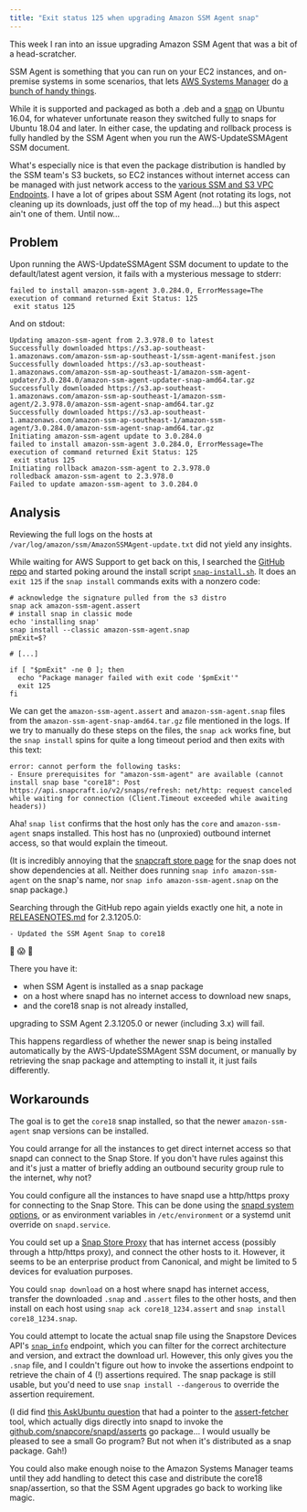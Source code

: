 ```yaml
---
title: "Exit status 125 when upgrading Amazon SSM Agent snap"
---
```


This week I ran into an issue upgrading Amazon SSM Agent that was a bit of a head-scratcher.

SSM Agent is something that you can run on your EC2 instances, and on-premise systems in some scenarios, that lets [AWS Systems Manager](https://aws.amazon.com/systems-manager/) do [a bunch of handy things](https://docs.aws.amazon.com/systems-manager/latest/userguide/features.html).

While it is supported and packaged as both a .deb and a [snap](https://snapcraft.io/about) on Ubuntu 16.04, for whatever unfortunate reason they switched fully to snaps for Ubuntu 18.04 and later.
In either case, the updating and rollback process is fully handled by the SSM Agent when you run the AWS-UpdateSSMAgent SSM document.

What's especially nice is that even the package distribution is handled by the SSM team's S3 buckets, so EC2 instances without internet access can be managed with just network access to the [various SSM and S3 VPC Endpoints](https://aws.amazon.com/premiumsupport/knowledge-center/ec2-systems-manager-vpc-endpoints/).
I have a lot of gripes about SSM Agent (not rotating its logs, not cleaning up its downloads, just off the top of my head...) but this aspect ain't one of them.
Until now...

## Problem

Upon running the AWS-UpdateSSMAgent SSM document to update to the default/latest agent version, it fails with a mysterious message to stderr:

```
failed to install amazon-ssm-agent 3.0.284.0, ErrorMessage=The execution of command returned Exit Status: 125
 exit status 125
```

And on stdout:

```
Updating amazon-ssm-agent from 2.3.978.0 to latest
Successfully downloaded https://s3.ap-southeast-1.amazonaws.com/amazon-ssm-ap-southeast-1/ssm-agent-manifest.json
Successfully downloaded https://s3.ap-southeast-1.amazonaws.com/amazon-ssm-ap-southeast-1/amazon-ssm-agent-updater/3.0.284.0/amazon-ssm-agent-updater-snap-amd64.tar.gz
Successfully downloaded https://s3.ap-southeast-1.amazonaws.com/amazon-ssm-ap-southeast-1/amazon-ssm-agent/2.3.978.0/amazon-ssm-agent-snap-amd64.tar.gz
Successfully downloaded https://s3.ap-southeast-1.amazonaws.com/amazon-ssm-ap-southeast-1/amazon-ssm-agent/3.0.284.0/amazon-ssm-agent-snap-amd64.tar.gz
Initiating amazon-ssm-agent update to 3.0.284.0
failed to install amazon-ssm-agent 3.0.284.0, ErrorMessage=The execution of command returned Exit Status: 125
 exit status 125
Initiating rollback amazon-ssm-agent to 2.3.978.0
rolledback amazon-ssm-agent to 2.3.978.0
Failed to update amazon-ssm-agent to 3.0.284.0
```

## Analysis

Reviewing the full logs on the hosts at `/var/log/amazon/ssm/AmazonSSMAgent-update.txt` did not yield any insights.

While waiting for AWS Support to get back on this, I searched the [GitHub repo](https://github.com/aws/amazon-ssm-agent) and started poking around the install script [`snap-install.sh`](https://github.com/aws/amazon-ssm-agent/blob/3.0.284.0/Tools/src/update/ubuntu/snap-install.sh).
It does an `exit 125` if the `snap install` commands exits with a nonzero code:

```
# acknowledge the signature pulled from the s3 distro
snap ack amazon-ssm-agent.assert
# install snap in classic mode
echo 'installing snap'
snap install --classic amazon-ssm-agent.snap
pmExit=$?

# [...]

if [ "$pmExit" -ne 0 ]; then
  echo "Package manager failed with exit code '$pmExit'"
  exit 125
fi
```

We can get the `amazon-ssm-agent.assert` and `amazon-ssm-agent.snap` files from the `amazon-ssm-agent-snap-amd64.tar.gz` file mentioned in the logs.
If we try to manually do these steps on the files, the `snap ack` works fine, but the `snap install` spins for quite a long timeout period and then exits with this text:

```
error: cannot perform the following tasks:
- Ensure prerequisites for "amazon-ssm-agent" are available (cannot install snap base "core18": Post https://api.snapcraft.io/v2/snaps/refresh: net/http: request canceled while waiting for connection (Client.Timeout exceeded while awaiting headers))
```

Aha!
`snap list` confirms that the host only has the `core` and `amazon-ssm-agent` snaps installed.
This host has no (unproxied) outbound internet access, so that would explain the timeout.

(It is incredibly annoying that the [snapcraft store page](https://snapcraft.io/amazon-ssm-agent) for the snap does not show dependencies at all.
Neither does running `snap info amazon-ssm-agent` on the snap's name, nor `snap info amazon-ssm-agent.snap` on the snap package.)

Searching through the GitHub repo again yields exactly one hit, a note in [RELEASENOTES.md](https://github.com/aws/amazon-ssm-agent/blob/3.0.284.0/RELEASENOTES.md) for 2.3.1205.0:

```
- Updated the SSM Agent Snap to core18
```

🤯 😱 🤦

There you have it:

- when SSM Agent is installed as a snap package
- on a host where snapd has no internet access to download new snaps,
- and the core18 snap is not already installed,

upgrading to SSM Agent 2.3.1205.0 or newer (including 3.x) will fail.

This happens regardless of whether the newer snap is being installed automatically by the AWS-UpdateSSMAgent SSM document, or manually by retrieving the snap package and attempting to install it, it just fails differently.

## Workarounds

The goal is to get the `core18` snap installed, so that the newer `amazon-ssm-agent` snap versions can be installed.

You could arrange for all the instances to get direct internet access so that snapd can connect to the Snap Store.
If you don't have rules against this and it's just a matter of briefly adding an outbound security group rule to the internet, why not?

You could configure all the instances to have snapd use a http/https proxy for connecting to the Snap Store.
This can be done using the [snapd system options](https://snapcraft.io/docs/system-options), or as environment variables in `/etc/environment` or a systemd unit override on `snapd.service`.

You could set up a [Snap Store Proxy](https://docs.ubuntu.com/snap-store-proxy/en/) that has internet access (possibly through a http/https proxy), and connect the other hosts to it.
However, it seems to be an enterprise product from Canonical, and might be limited to 5 devices for evaluation purposes.

You could `snap download` on a host where snapd has internet access, transfer the downloaded `.snap` and `.assert` files to the other hosts, and then install on each host using `snap ack core18_1234.assert` and `snap install core18_1234.snap`.

You could attempt to locate the actual snap file using the Snapstore Devices API's [`snap_info`](https://api.snapcraft.io/docs/info.html) endpoint, which you can filter for the correct architecture and version, and extract the download url.
However, this only gives you the `.snap` file, and I couldn't figure out how to invoke the assertions endpoint to retrieve the chain of 4 (!) assertions required.
The snap package is still usable, but you'd need to use `snap install --dangerous` to override the assertion requirement.

(I did find [this AskUbuntu question](https://askubuntu.com/questions/1075694/how-to-get-snap-download-url) that had a pointer to the [assert-fetcher](https://bazaar.launchpad.net/~pedronis/snappy-hub/assert-fetcher/view/head:/main.go?start_revid=5) tool, which actually digs directly into snapd to invoke the [github.com/snapcore/snapd/asserts](https://godoc.org/github.com/snapcore/snapd/asserts) go package...
I would usually be pleased to see a small Go program?
But not when it's distributed as a snap package.
Gah!)

You could also make enough noise to the Amazon Systems Manager teams until they add handling to detect this case and distribute the core18 snap/assertion, so that the SSM Agent upgrades go back to working like magic.
